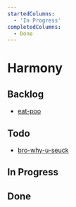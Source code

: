 ```yaml
---
startedColumns:
  - 'In Progress'
completedColumns:
  - Done
---
```


# Harmony

## Backlog

- [eat-poo](tasks/eat-poo.md)

## Todo

- [bro-why-u-seuck](tasks/bro-why-u-seuck.md)

## In Progress

## Done
